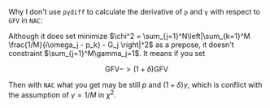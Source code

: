 Why I don't use `pγdiff` to calculate the derivative of `p` and `γ` with respect to `GFV` in `NAC`:

Although it does set minimize $\chi^2 = \sum_{j=1}^N\left|\sum_{k=1}^M  \frac{1/M}{i\omega_j - p_k} - G_j \right|^2$ as a prepose, it doesn't constraint $\sum_{j=1}^M\gamma_j=1$. It means if you set

$$\text{GFV} -> (1+\delta)\text{GFV}$$

Then with `NAC` what you get may be still $p$ and $(1+\delta)\gamma$, which is conflict with the assumption of $\gamma = 1/M$ in $\chi^2$.